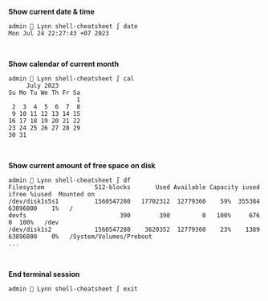**Show current date & time**
```
admin  Lynn shell-cheatsheet ∫ date
Mon Jul 24 22:27:43 +07 2023
```
<br />

**Show calendar of current month**
```
admin  Lynn shell-cheatsheet ∫ cal
     July 2023        
Su Mo Tu We Th Fr Sa  
                   1  
 2  3  4  5  6  7  8  
 9 10 11 12 13 14 15  
16 17 18 19 20 21 22  
23 24 25 26 27 28 29  
30 31
```
<br />

**Show current amount of free space on disk**
```
admin  Lynn shell-cheatsheet ∫ df
Filesystem              512-blocks       Used Available Capacity iused    ifree %iused  Mounted on
/dev/disk1s5s1          1560547280   17702312  12779360    59%  355384 63896800    1%   /
devfs                          390        390         0   100%     676        0  100%   /dev
/dev/disk1s2            1560547280    3620352  12779360    23%    1389 63896800    0%   /System/Volumes/Preboot
...
```
<br />

**End terminal session**
```
admin  Lynn shell-cheatsheet ∫ exit
```